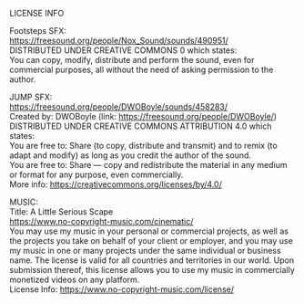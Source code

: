 LICENSE INFO

Footsteps SFX: \
https://freesound.org/people/Nox_Sound/sounds/490951/ \
DISTRIBUTED UNDER CREATIVE COMMONS 0 which states:\
You can copy, modify, distribute and perform the sound, even for commercial purposes, all without the need of asking permission to the author. 

JUMP SFX: \
https://freesound.org/people/DWOBoyle/sounds/458283/ \
Created by: DWOBoyle (link: https://freesound.org/people/DWOBoyle/) \
DISTRIBUTED UNDER CREATIVE COMMONS ATTRIBUTION 4.0 which states: \
You are free to: Share (to copy, distribute and transmit) and to remix (to adapt and modify) as long as you credit the author of the sound. \
You are free to: Share — copy and redistribute the material in any medium or format for any purpose, even commercially. \
More info: https://creativecommons.org/licenses/by/4.0/

MUSIC: \
Title: A Little Serious Scape \
https://www.no-copyright-music.com/cinematic/ \
You may use my music in your personal or commercial projects, as well as the projects you take on behalf of your client or employer, and you may use my music in one or many projects under the same individual or business name. The license is valid for all countries and territories in our world. Upon submission thereof, this license allows you to use my music in commercially monetized videos on any platform. \
License Info: https://www.no-copyright-music.com/license/

